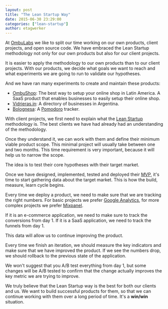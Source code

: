 ```yaml
---
layout: post
title: "The Lean Startup Way"
date: 2015-06-30 23:29:00
categories: ["lean-startup"]
author: etagwerker
---
```


At [OmbuLabs](https://www.ombulabs.com) we like to split our time working on our own products, client projects, and open source code. We have embraced the Lean Startup methodology not only for our own products but also for our client projects.

It is easier to apply the methodology to our own products than to our client projects. With our products, we decide what goals we want to reach and what experiments we are going to run to validate our hypotheses.

<!--more-->

And we have ran many experiments to create and maintain these products:

* [OmbuShop](http://www.ombushop.com/): The best way to setup your online shop in Latin America. A SaaS product that enables businesses to easily setup their online shop.
* [Vidrieras.in](http://www.vidrieras.in/): A directory of businesses in Argentina.
* [Bolognesa](http://bolognesa.herokuapp.com/): A [Pomodoro](http://pomodorotechnique.com/) tracker.

With client projects, we first need to explain what the [Lean Startup](http://theleanstartup.com/) methodology is. The best clients we have had already had an understanding of the methodology.

Once they understand it, we can work with them and define their minimum viable product scope. This minimal project will usually take between one and two months. This time requirement is very important, because it will help us to narrow the scope.

The idea is to test their core hypotheses with their target market.

Once we have designed, implemented, tested and deployed their [MVP](http://leanstack.com/minimum-viable-product/), it's time to start gathering data about the target market. This is how the build, measure, learn cycle begins.

Every time we deploy a product, we need to make sure that we are tracking the right numbers. For basic projects we prefer [Google Analytics](http://www.google.com/analytics/), for more complex projects we prefer [Mixpanel](https://mixpanel.com/).

If it is an e-commerce application, we need to make sure to track the conversions from day 1. If it is a SaaS application, we need to track the funnels from day 1.

This data will allow us to continue improving the product.

Every time we finish an iteration, we should measure the key indicators and make sure that we have improved the product. If we see the numbers drop, we should rollback to the previous state of the application.

We won't suggest that you A/B test everything from day 1, but some changes will be A/B tested to confirm that the change actually improves the key metric we are trying to improve.

We truly believe that the Lean Startup way is the best for both our clients and us. We want to build successful products for them, so that we can continue working with them over a long period of time. It's a **win/win** situation.
